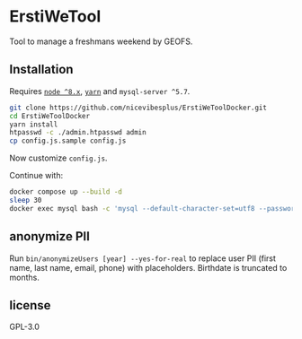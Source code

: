 # ErstiWeTool
Tool to manage a freshmans weekend by GEOFS.

## Installation
Requires [`node ^8.x`](https://nodejs.org/en/download/package-manager/), [`yarn`](https://yarnpkg.com/en/docs/install) and `mysql-server ^5.7`.

```bash
git clone https://github.com/nicevibesplus/ErstiWeToolDocker.git
cd ErstiWeToolDocker
yarn install
htpasswd -c ./admin.htpasswd admin
cp config.js.sample config.js
```
Now customize `config.js`.

Continue with:

```bash
docker compose up --build -d
sleep 30
docker exec mysql bash -c 'mysql --default-character-set=utf8 --password=supersecretstuff < schema.sql'
```

## anonymize PII
Run `bin/anonymizeUsers [year] --yes-for-real` to replace user PII (first name, last name, email, phone) with placeholders. Birthdate is truncated to months.

## license
GPL-3.0
